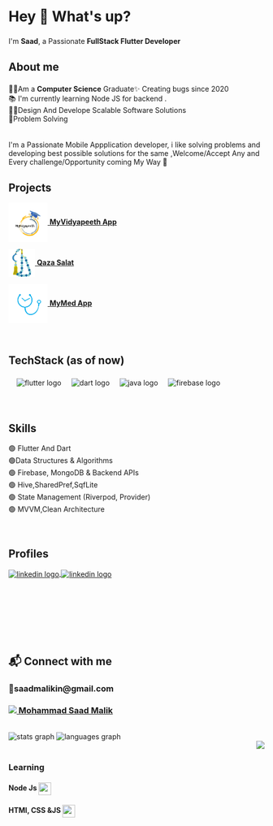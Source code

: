 <h1 align="left">Hey 👋 What's up?</h1>

###

<p align="left">I'm <b> Saad</b>, a Passionate <b>FullStack Flutter Developer</b></p>

###

<h2 align="left">About me</h2>

###

<p align="left">👨‍🎓Am a <b> Computer Science</b> Graduate✨ Creating bugs since 2020<br>📚 I'm currently learning Node JS for backend .<br> 👩‍💻Design And Develope Scalable Software Solutions<br>🔢Problem Solving <br><br><br>I'm a Passionate Mobile Appplication developer, i like solving problems and developing best possible solutions for the same ,Welcome/Accept Any and Every challenge/Opportunity coming My Way 🚀</p>

###

<h2 align="left">Projects</h2>

 <p><a href="https://github.com/itsSaadMalik/MyVidyapeeth-App-Description"><img src="https://github.com/itsSaadMalik/MyVidyapeeth-App-Description/blob/main/myvidyapeeth_logo.png" width="77" height="77" align="center"> <b>MyVidyapeeth App</b> </a></p>
 <p><a href="https://github.com/itsSaadMalik/Qaza-Salat-app-Description"><img src="https://github.com/itsSaadMalik/Qaza-Salat-app-Description/blob/main/icon.png" width="52" height="55" align="center">   <b> 
   Qaza Salat</b> </a></p>
 <p><a href="https://github.com/itsSaadMalik/MyMed-App-description"><img src="https://github.com/itsSaadMalik/MyMed-App-description/blob/main/MyMed_icon.jpg" width="77" height="77" align="center"> <b>MyMed App</b> </a></p>
 
 
<br clear="both">

<h2 align="left">TechStack (as of now)</h2>

###

<div align="left">
<!--   <img src="https://cdn.jsdelivr.net/gh/devicons/devicon/icons/nodejs/nodejs-original.svg" height="40" alt="nodejs logo"  /> -->
  <img width="12" />
  <img src="https://cdn.jsdelivr.net/gh/devicons/devicon/icons/flutter/flutter-original.svg" height="40" alt="flutter logo"  />
  <img width="12" />
  <img src="https://cdn.jsdelivr.net/gh/devicons/devicon/icons/dart/dart-original.svg" height="40" alt="dart logo"  />
  <img width="12" />
  <img src="https://cdn.jsdelivr.net/gh/devicons/devicon/icons/java/java-original.svg" height="40" alt="java logo"  />
  <img width="12" />
  <img src="https://cdn.jsdelivr.net/gh/devicons/devicon/icons/firebase/firebase-plain.svg" height="40" alt="firebase logo"  />
  <img width="12" />
<!--   <img src="https://cdn.jsdelivr.net/gh/devicons/devicon/icons/mysql/mysql-original.svg" height="40" alt="mysql logo"  /> -->
</div>

###
<br clear="both">

<h2 align="left">Skills</h2>

 

<p align="left">
 🟢 Flutter And Dart<br>🟢Data Structures & Algorithms<br>🟢 Firebase, MongoDB & Backend APIs   <br> 🟢 Hive,SharedPref,SqfLite <br> 🟢 State Management (Riverpod, Provider) <br> 🟢 MVVM,Clean Architecture </p>
<br>
 
<h2>Profiles</h2>
<div align="left">
  <a href="https://www.linkedin.com/in/mohammad-saad-malik-5b9821266?utm_source=share&utm_campaign=share_via&utm_content=profile&utm_medium=android_app" target="_blank">
    <img src="https://raw.githubusercontent.com/maurodesouza/profile-readme-generator/master/src/assets/icons/social/linkedin/default.svg" width="52" height="46" alt="linkedin logo"  align="center" />
  </a>
  <a href="https://leetcode.com/u/itskakarot/" target="_blank">
    <img src="https://upload.wikimedia.org/wikipedia/commons/1/19/LeetCode_logo_black.png" width="52" height="46" alt="linkedin logo" align="center" />
  </a>

</div>

###

<div style=" height : 80px; "></div>
 <br>

###
<div >
 <h2>📬 Connect with me</h2>
 <h3>📧saadmalikin@gmail.com</h3>
 <h3><img src="https://raw.githubusercontent.com/maurodesouza/profile-readme-generator/master/src/assets/icons/social/linkedin/default.svg" height="20" width"20"/><a href="https://www.linkedin.com/in/mohammad-saad-malik-5b9821266?utm_source=share&utm_campaign=share_via&utm_content=profile&utm_medium=android_app"> Mohammad Saad Malik</a></h3>
 
</div>
 <br>
<div align="left">
  <img src="https://github-readme-stats.vercel.app/api?username=itsSaadMalik&hide_title=false&hide_rank=false&show_icons=true&include_all_commits=true&count_private=true&disable_animations=false&theme=dracula&locale=en&hide_border=false&order=1" height="150" alt="stats graph"  />
  <img src="https://github-readme-stats.vercel.app/api/top-langs?username=itsSaadMalik&locale=en&hide_title=false&layout=compact&card_width=320&langs_count=5&theme=dracula&hide_border=true&order=2" height="150" alt="languages graph"/>
</div>
<div align="right">
  <img src="https://profile-counter.glitch.me/itsSaadMalik/count.svg?"  />
</div>
 

<h3>Learning</h3>
<h4>Node Js <img src="https://i.gifer.com/ZKZg.gif" height="25" width="25" align="center"/></h4>
<h4>HTMl, CSS &JS <img src="https://i.gifer.com/ZKZg.gif" height="25" width="25" align="center"/></h4>
